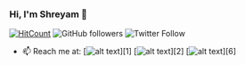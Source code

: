 ### Hi, I'm Shreyam 👋
[![HitCount](http://hits.dwyl.com/Shreyam-Saha/Shreyam-Saha.svg)](http://hits.dwyl.com/Shreyam-Saha/Shreyam-Saha)         <img alt="GitHub followers" src="https://img.shields.io/github/followers/Shreyam-Saha?label=Followers&style=social">                ![Twitter Follow](https://img.shields.io/twitter/follow/coder_panda_?style=social)



- 📫 Reach me at: [![alt text][1.1]][1]
[![alt text][2.1]][2]
[![alt text][6.1]][6]





[1.1]: http://i.imgur.com/tXSoThF.png (twitter icon with padding)
[2.1]: https://img.icons8.com/plasticine/2x/linkedin.png (linkedin icon with padding)
[6.1]: http://i.imgur.com/0o48UoR.png (github icon with padding)
